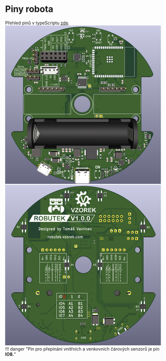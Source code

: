 # Piny robota

Přehled pinů v typeScriptu [zde](/robot/#prehled-pinu).
![Predni strana robota](assets/front.png)
![Zadni strana robota](assets/back.png)
!!! danger "Pin pro přepínání vnitřních a venkovních čárových senzorů je pin <b>IO8.</b>"

